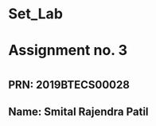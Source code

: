 # Set_Lab
<h1> Assignment no. 3 <h1>
  <h2> PRN: 2019BTECS00028 <h2> 
  <h2> Name: Smital Rajendra Patil <h2> 
    
